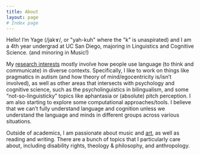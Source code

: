 ```yaml
---
title: About
layout: page
# Index page
---
```

Hello! I’m Yage (/jakɤ/, or "yah-kuh" where the "k" is unaspirated) and I am a 4th year undergrad at UC San Diego, majoring in Linguistics and Cognitive Science. (and minoring in Music!) 

My [research interests](/research/) mostly involve how people use language (to think and communicate) in diverse contexts. Specifically, I like to work on things like pragmatics in autism (and how theory of mind/egocentricity is/isn’t involved), as well as other areas that intersects with psychology and cognitive science, such as the psycholinguistics in bilingualism, and some “not-so-linguisticky” topics like aphantasia or (absolute) pitch perception. I am also starting to explore some computational approaches/tools. I believe that we can’t fully understand language and cognition unless we understand the language and minds in different groups across various situations. 

Outside of academics, I am passionate about music and [art](https://www.instagram.com/mobigreus/), as well as reading and writing. There are a bunch of topics that I particularly care about, including disability rights, theology & philosophy, and anthropology. 
